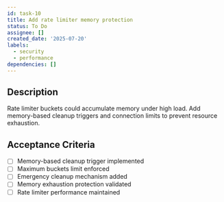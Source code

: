 ```yaml
---
id: task-10
title: Add rate limiter memory protection
status: To Do
assignee: []
created_date: '2025-07-20'
labels:
  - security
  - performance
dependencies: []
---
```


## Description

Rate limiter buckets could accumulate memory under high load. Add memory-based cleanup triggers and connection limits to prevent resource exhaustion.

## Acceptance Criteria

- [ ] Memory-based cleanup trigger implemented
- [ ] Maximum buckets limit enforced
- [ ] Emergency cleanup mechanism added
- [ ] Memory exhaustion protection validated
- [ ] Rate limiter performance maintained
